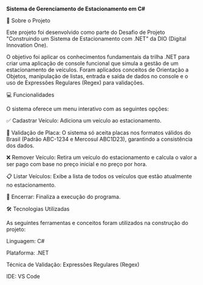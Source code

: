__Sistema de Gerenciamento de Estacionamento em C#__

📖 Sobre o Projeto

Este projeto foi desenvolvido como parte do Desafio de Projeto "Construindo um Sistema de Estacionamento com .NET" da DIO (Digital Innovation One).

O objetivo foi aplicar os conhecimentos fundamentais da trilha .NET para criar uma aplicação de console funcional que simula a gestão de um estacionamento de veículos. Foram aplicados conceitos de Orientação a Objetos, manipulação de listas, entrada e saída de dados no console e o uso de Expressões Regulares (Regex) para validações.

💻 Funcionalidades

O sistema oferece um menu interativo com as seguintes opções:

✅ Cadastrar Veículo: Adiciona um veículo ao estacionamento.

🔎 Validação de Placa: O sistema só aceita placas nos formatos válidos do Brasil (Padrão ABC-1234 e Mercosul ABC1D23), garantindo a consistência dos dados.

❌ Remover Veículo: Retira um veículo do estacionamento e calcula o valor a ser pago com base no preço inicial e no preço por hora.

📋 Listar Veículos: Exibe a lista de todos os veículos que estão atualmente no estacionamento.

🚪 Encerrar: Finaliza a execução do programa.

🛠️ Tecnologias Utilizadas

As seguintes ferramentas e conceitos foram utilizados na construção do projeto:

Linguagem: C#

Plataforma: .NET

Técnica de Validação: Expressões Regulares (Regex)

IDE: VS Code
